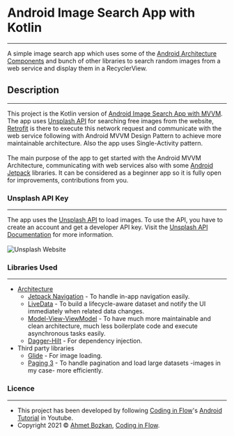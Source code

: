 # Android Image Search App with Kotlin
---
A simple image search app which uses some of the <a href="https://developer.android.com/jetpack/guide" target="_blank">Android Architecture Components</a> and bunch of
other libraries to search random images from a web service and display them in a RecyclerView. 

## Description
---
This project is the Kotlin version of <a href="https://github.com/ahmetbozkan/Android-Image-Search-App-MVVM" target="_blank">Android Image Search App with MVVM</a>.
The app uses <a href="https://unsplash.com/" target="_blank">Unsplash API</a> for searching free images from the website, <a href="https://square.github.io/retrofit/" target="_blank">Retrofit</a> is there to execute this network request and communicate with the web service following with Android MVVM Design Pattern to achieve more maintainable architecture. Also the app uses Single-Activity pattern.
</br></br>
The main purpose of the app to get started with the Android MVVM Architecture, communicating with web services also with some <a href="https://developer.android.com/jetpack" target="_blank">Android Jetpack</a> libraries. It can be considered as a beginner app so it is fully open for improvements, contributions from you.

### Unsplash API Key
---
The app uses the <a href="https://unsplash.com/" target="_blank">Unsplash API</a> to load images. To use the API, you have to create an account and get a developer API key. Visit the <a href="https://unsplash.com/documentation" target="_blank">Unsplash API Documentation</a> for more information.
</br></br>
![Unsplash Website](https://github.com/ahmetbozkan/Android-Image-Search-App-MVVM/blob/master/screenshots/unsplash.PNG)

### Libraries Used
---
- <a href="https://developer.android.com/jetpack/guide" target="_blank">Architecture</a>
  - <a href="https://developer.android.com/guide/navigation?gclid=Cj0KCQiAj9iBBhCJARIsAE9qRtB8q19xWrOMU0xmUn61XdeIv8N7920hIVv1NtWswr5ZegovD3HwUYsaAm2IEALw_wcB&gclsrc=aw.ds" target="_blank">Jetpack Navigation</a> - To handle in-app navigation easily.
  - <a href="https://developer.android.com/topic/libraries/architecture/livedata" target="_blank">LiveData</a> - To build a lifecycle-aware dataset and notify the UI immediately when related data changes.
  - <a href="https://developer.android.com/jetpack/guide" target="_blank">Model-View-ViewModel</a> - To have much more maintainable and clean architecture, much less boilerplate code and execute asynchronous tasks easily.
  - <a href="https://developer.android.com/training/dependency-injection/hilt-android" target="_blank">Dagger-Hilt</a> - For dependency injection.
- Third party libraries
  - <a href="https://github.com/bumptech/glide" target="_blank">Glide</a> - For image loading.
  - <a href="https://developer.android.com/topic/libraries/architecture/paging/v3-overview" target="_blank">Paging 3</a> - To handle pagination and load large datasets -images in my case- more efficiently.


### Licence
---
- This project has been developed by following <a href="https://www.youtube.com/channel/UC_Fh8kvtkVPkeihBs42jGcA" target="_blank">Coding in Flow</a>'s  <a href="https://www.youtube.com/playlist?list=PLrnPJCHvNZuC_pEfFlZuTmjlY4T3DTtED" target="_blank">Android Tutorial</a> in Youtube.
- Copyright 2021 © <a href="https://github.com/ahmetbozkan" target="_blank">Ahmet Bozkan</a>, <a href="https://www.youtube.com/channel/UC_Fh8kvtkVPkeihBs42jGcA" target="_blank">Coding in Flow</a>.
